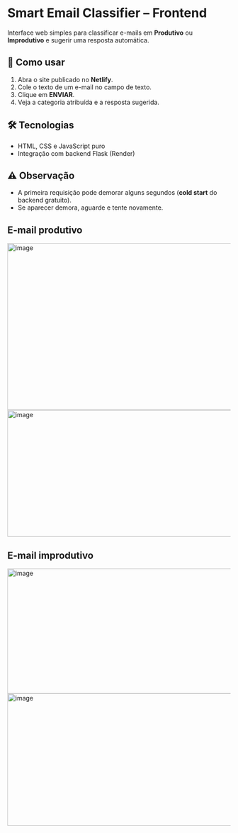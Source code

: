 # Smart Email Classifier – Frontend

Interface web simples para classificar e-mails em **Produtivo** ou **Improdutivo** e sugerir uma resposta automática.

## 🚀 Como usar
1. Abra o site publicado no **Netlify**.
2. Cole o texto de um e-mail no campo de texto.
3. Clique em **ENVIAR**.
4. Veja a categoria atribuída e a resposta sugerida.

## 🛠️ Tecnologias
- HTML, CSS e JavaScript puro
- Integração com backend Flask (Render)

## ⚠️ Observação
- A primeira requisição pode demorar alguns segundos (**cold start** do backend gratuito).
- Se aparecer demora, aguarde e tente novamente.

## E-mail produtivo

<img width="881" height="377" alt="image" src="https://github.com/user-attachments/assets/f2db4e2c-9319-439f-a4a6-2b7af0ff4806" />
<img width="826" height="286" alt="image" src="https://github.com/user-attachments/assets/53591760-d5f1-496a-a353-817cf52d6b32" />

## E-mail improdutivo

<img width="853" height="282" alt="image" src="https://github.com/user-attachments/assets/7f77c6c4-2e54-4548-a452-7cb361819d1f" />
<img width="831" height="299" alt="image" src="https://github.com/user-attachments/assets/dee33d96-5ad0-4486-96d6-b6e70a4134c6" />

